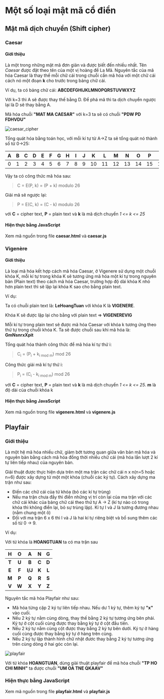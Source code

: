 # Một số loại mật mã cổ điển
## Mật mã dịch chuyển (Shift cipher)
### Caesar
#### Giới thiệu
Là một trong những mật mã đơn giản và được biết đến nhiều nhất. Tên *Caesar* được đặt theo tên của một vị hoàng đế La Mã. Nguyên tắc của mã hóa Caesar là thay thế mỗi chữ cái trong chuỗi cần mã hóa với một chữ cái cách nó một đoạn **k** cho trước trong bảng chữ cái.

Ví dụ, ta có bảng chữ cái: **ABCDEFGHIJKLMNOPQRSTUVWXYZ**

Với k=3 thì A sẽ được thay thế bằng D. Để phá mã thì ta dịch chuyển ngược lại là D sẽ thay bằng A.

Mã hóa chuỗi **"MAT MA CAESAR"** với k=3 ta sẽ có chuỗi **"PDW PD FDHVDU"**

![caesar_cipher](https://github.com/arituan/classical-cipher/raw/master/caesar_circle.gif)

Tổng quát hóa bằng toán học, với mỗi kí tự từ A->Z ta sẽ tổng quát nó thành số từ 0->25:

| A  | B  | C  | D  | E  | F  | G  | H  | I  | J  | K  | L  | M  | N  | O  | P  | Q  | R  | S  | T  | U  | V  | W  | X  | Y  | Z  |
|:--:|:--:|:--:|:--:|:--:|:--:|:--:|:--:|:--:|:--:|:--:|:--:|:--:|:--:|:--:|:--:|:--:|:--:|:--:|:--:|:--:|:--:|:--:|:--:|:--:|:--:|
| 0  | 1  | 2  | 3  | 4  | 5  | 6  | 7  | 8  | 9  | 10 | 11 | 12 | 13 | 14 | 15 | 16 | 17 | 18 | 19 | 20 | 21 | 22 | 23 | 24 | 25 |


Vậy ta có công thức mã hóa sau:

> C = E(P, k) = (P + k) modulo 26

Giải mã sẽ ngược lại:

> P = E(C, k) = (C - k) modulo 26

với **C** = cipher text, **P** = plain text và **k** là mã dịch chuyển *1 <= k <= 25*
#### Hiện thực bằng JavaScript
Xem mã nguồn trong file **caesar.html** và **caesar.js**
### Vigenère
#### Giới thiệu
Là loại mã hóa kết hợp cách mã hóa Caesar, ở Vigenere sử dụng một chuỗi khóa K, mỗi kí tự trong khóa K sẽ tương ứng mã hóa một kí tự trong nguyên bản (Plain text) theo cách mã hóa Caesar, trường hợp độ dài khóa K nhỏ hơn plain text thì sẽ lặp lại khóa K sao cho bằng plain text.

Ví dụ:

Ta có chuỗi plain text là: **LeHoangTuan** với khóa K là **VIGENERE**.

Khóa K sẽ được lặp lại cho bằng với plain text => **VIGENEREVIG**

Mỗi kí tự trong plain text sẽ được mã hóa Caesar với khóa k tương ứng theo thứ tự trong chuỗi khóa K. Ta sẽ được chuỗi sau khi mã hóa là: **GmNsnrxXpit**

Tổng quát hóa thành công thức để mã hóa kí tự thứ i:

> C<sub>i</sub> = (P<sub>i</sub> + k<sub>i mod m</sub>) mod 26

Công thức giải mã kí tự thứ i:

> P<sub>i</sub> = (C<sub>i</sub> - k<sub>i mod m</sub>) mod 26

với **C** = cipher text, **P** = plain text và **k** là mã dịch chuyển *1 <= k <= 25*. **m** là độ dài của chuỗi khóa k
#### Hiện thực bằng JavaScript
Xem mã nguồn trong file **vigenere.html** và **vigenere.js**
## Playfair
### Giới thiệu
Là một hệ mã hóa nhiều chữ, giảm bớt tương quan giữa văn bản mã hóa và nguyên bản bằng cách mã hóa đồng thời nhiều chữ cái (mã hóa lần lượt 2 kí tự liên tiếp nhau) của nguyên bản.

Giải thuật được thực hiện dựa trên một ma trận các chữ cái n x n(n=5 hoặc n=6) được xây dựng từ một một khóa (chuỗi các ký tự). Cách xây dựng ma trận như sau:
- Điền các chữ cái của từ khóa (bỏ các kí tự trùng)
- Nếu ma trận chưa đầy thì điền những vị trí còn lại của ma trận với các chữ cái khác của bảng chữ cái theo thứ tự A -> Z (kí tự nào có trong khóa thì không điền lại, bỏ sự trùng lặp). Kí tự I và J là tương đương nhau (nằm chung một ô)
- Đối với ma trận 6 x 6 thì I và J là hai kí tự riêng biệt và bổ sung thêm các số từ 0 -> 9.

Ví dụ: 

Với từ khóa là **HOANGTUAN** ta có ma trận sau

|   H   |	  O   |	  A   |	  N   |	  G   |
|:-----:|:-----:|:-----:|:-----:|:-----:|
| **T** |	**U** |	**B** |	**C** |	**D** |
| **E** |	**F** |	**I/J** |	**K** |	**L** |
| **M** |	**P** |	**Q** |	**R** |	**S** |
| **V** |	**W** |	**X** |	**Y** |	**Z** |

Nguyên tắc mã hóa Playfair như sau:
- Mã hóa từng cặp 2 ký tự liên tiếp nhau. Nếu dư 1 ký tự, thêm ký tự **"x"** vào cuối.
- Nếu 2 ký tự nằm cùng dòng, thay thế bằng 2 ký tự tương ứng bên phải. Ký tự ở cột cuối
cùng được thay bằng ký tự ở cột đầu tiên.
- Nếu 2 ký tự nằm cùng cột được thay bằng 2 ký tự bên dưới. Ký tự ở hàng cuối cùng
được thay bằng ký tự ở hàng trên cùng.
- Nếu 2 ký tự lập thành hình chữ nhật đươc thay bằng 2 ký tự tương ứng trên cùng dòng
ở hai góc còn lại.

![playfair](https://github.com/arituan/classical-cipher/raw/master/playfair.PNG)

Với từ khóa **HOANGTUAN**, dùng giải thuật playfair để mã hóa chuỗi **"TP HO CHI MINH"** ta được chuỗi **"UM OA TNE QKAAV"**
### Hiện thực bằng JavaScript
Xem mã nguồn trong file **playfair.html** và **playfair.js**
